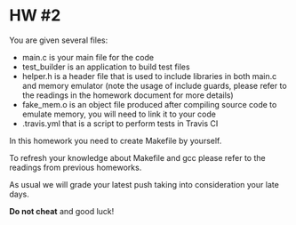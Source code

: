 # HW #2
You are given several files:
* main.c is your main file for the code
* test_builder is an application to build test files
* helper.h is a header file that is used to include libraries in both main.c and memory emulator (note the usage of include guards, please refer to the readings in the homework document for more details)
* fake_mem.o is an object file produced after compiling source code to emulate memory, you will need to link it to your code
* .travis.yml that is a script to perform tests in Travis CI

In this homework you need to create Makefile by yourself.

To refresh your knowledge about Makefile and gcc please refer to the readings from previous homeworks.

As usual we will grade your latest push taking into consideration your late days.

**Do not cheat** and good luck!
